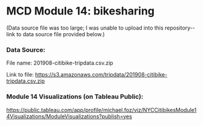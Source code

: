 # MCD Module 14: bikesharing

(Data source file was too large; I was unable to upload into this repository--link to data source file provided below.)
### Data Source:
File name: 201908-citibike-tripdata.csv.zip

Link to file: https://s3.amazonaws.com/tripdata/201908-citibike-tripdata.csv.zip

### Module 14 Visualizations (on Tableau Public):
https://public.tableau.com/app/profile/michael.foz/viz/NYCCitibikesModule14Visualizations/ModuleVisualizations?publish=yes
